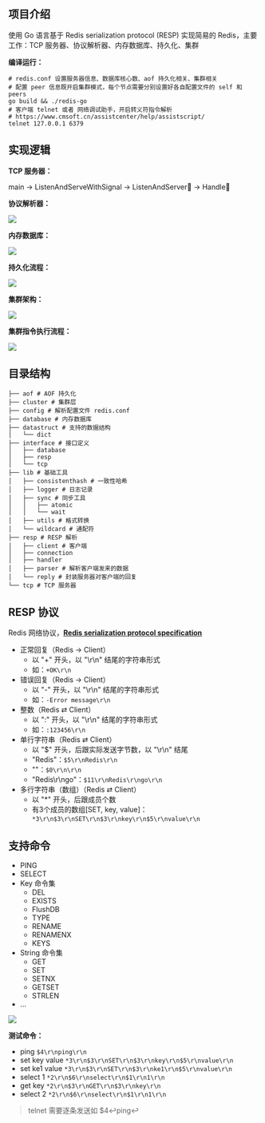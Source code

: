 ## 项目介绍

使用 Go 语言基于 Redis serialization protocol (RESP) 实现简易的 Redis，主要工作：TCP 服务器、协议解析器、内存数据库、持久化、集群

**编译运行：**

```shell
# redis.conf 设置服务器信息、数据库核心数、aof 持久化相关、集群相关
# 配置 peer 信息既开启集群模式，每个节点需要分别设置好各自配置文件的 self 和 peers
go build && ./redis-go
# 客户端 telnet 或者 网络调试助手，开启转义符指令解析
# https://www.cmsoft.cn/assistcenter/help/assistscript/
telnet 127.0.0.1 6379
```

## 实现逻辑

**TCP 服务器：**

main → ListenAndServeWithSignal → ListenAndServer🔁 → Handle🔁

**协议解析器：**

![](https://cdn.jsdelivr.net/gh/hcjjj/blog-img/resp.svg)

**内存数据库：**

![](https://cdn.jsdelivr.net/gh/hcjjj/blog-img/db.svg)

**持久化流程：**

![](https://cdn.jsdelivr.net/gh/hcjjj/blog-img/AOF.svg)

**集群架构：**

![](https://cdn.jsdelivr.net/gh/hcjjj/blog-img/cluster.svg)

**集群指令执行流程：**

![](https://cdn.jsdelivr.net/gh/hcjjj/blog-img/cluster0.svg)

## 目录结构

```shell
├── aof # AOF 持久化
├── cluster # 集群层
├── config # 解析配置文件 redis.conf
├── database # 内存数据库
├── datastruct # 支持的数据结构
│   └── dict
├── interface # 接口定义
│   ├── database
│   ├── resp
│   └── tcp
├── lib # 基础工具
│   ├── consistenthash # 一致性哈希
│   ├── logger # 日志记录
│   ├── sync # 同步工具
│   │   ├── atomic
│   │   └── wait
│   ├── utils # 格式转换
│   └── wildcard # 通配符
├── resp # RESP 解析
│   ├── client # 客户端
│   ├── connection
│   ├── handler
│   ├── parser # 解析客户端发来的数据
│   └── reply # 封装服务器对客户端的回复
└── tcp # TCP 服务器
```

## RESP 协议

Redis 网络协议，**[Redis serialization protocol specification](https://redis.io/docs/reference/protocol-spec/)**

* 正常回复（Redis → Client）
  * 以 "+" 开头，以 "\r\n" 结尾的字符串形式
  * 如：`+OK\r\n`
* 错误回复（Redis → Client）
  * 以 "-" 开头，以 "\r\n" 结尾的字符串形式
  * 如：`-Error message\r\n`
* 整数（Redis ⇄ Client）
  * 以 ":" 开头，以 "\r\n" 结尾的字符串形式
  * 如：`:123456\r\n`
* 单行字符串（Redis ⇄ Client）
  * 以 "$" 开头，后跟实际发送字节数，以 "\r\n" 结尾
  * "Redis"：`$5\r\nRedis\r\n`
  * ""：`$0\r\n\r\n`
  * "Redis\r\ngo"：`$11\r\nRedis\r\ngo\r\n`
* 多行字符串（数组）（Redis ⇄ Client）
  * 以 "*" 开头，后跟成员个数
  * 有3个成员的数组[SET, key, value]：`*3\r\n$3\r\nSET\r\n$3\r\nkey\r\n$5\r\nvalue\r\n`

## 支持命令

* PING
* SELECT
* Key 命令集
  * DEL
  * EXISTS
  * FlushDB
  * TYPE
  * RENAME
  * RENAMENX
  * KEYS
* String 命令集
  * GET
  * SET
  * SETNX
  * GETSET
  * STRLEN
* ...

![](https://cdn.jsdelivr.net/gh/hcjjj/blog-img/20240411200044.png)

**测试命令：**

* ping `$4\r\nping\r\n`
* set key value `*3\r\n$3\r\nSET\r\n$3\r\nkey\r\n$5\r\nvalue\r\n`
* set ke1 value `*3\r\n$3\r\nSET\r\n$3\r\nke1\r\n$5\r\nvalue\r\n`
* select 1 `*2\r\n$6\r\nselect\r\n$1\r\n1\r\n`
* get key `*2\r\n$3\r\nGET\r\n$3\r\nkey\r\n`
* select 2 `*2\r\n$6\r\nselect\r\n$1\r\n1\r\n`

> telnet 需要逐条发送如 $4↩︎ping↩︎
